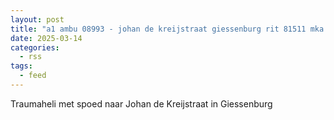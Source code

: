 ```yaml
---
layout: post
title: "a1 ambu 08993 - johan de kreijstraat giessenburg rit 81511 mka zuid holland zuid regio 18"
date: 2025-03-14
categories: 
  - rss
tags: 
  - feed
---
```


Traumaheli met spoed naar Johan de Kreijstraat in Giessenburg
